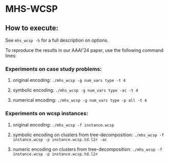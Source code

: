 # MHS-WCSP



## How to execute:

See `mhs_wcsp -h` for a full description on options.

To reproduce the results in our AAAI'24 paper, use the following command lines:

### Experiments on case study problems:

1. original encoding:
`./mhs_wcsp -g num_vars type -t 4`

2. symbolic encoding:
`./mhs_wcsp -g num_vars type -ac -t 4`

3. numerical encoding:
`./mhs_wcsp -g num_vars type -p all -t 4`

### Experiments on wcsp instances:

1. original encoding:
`./mhs_wcsp -f instance.wcsp`

2. symbolic encoding on clusters from tree-decomposition:
`./mhs_wcsp -f instance.wcsp -p instance.wcsp.td.l2r -ac`

3. numeric encoding on clusters from tree-decomposition:
`./mhs_wcsp -f instance.wcsp -p instance.wcsp.td.l2r`
